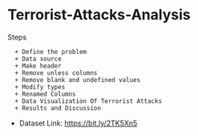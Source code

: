 # Terrorist-Attacks-Analysis


Steps 

      + Define the problem
      + Data source
      + Make header
      + Remove unless columns 
      + Remove blank and undefined values
      + Modify types
      + Renamed Columns
      + Data Visualization Of Terrorist Attacks
      + Results and Discussion  
      
   
- Dataset Link: https://bit.ly/2TK5Xn5
